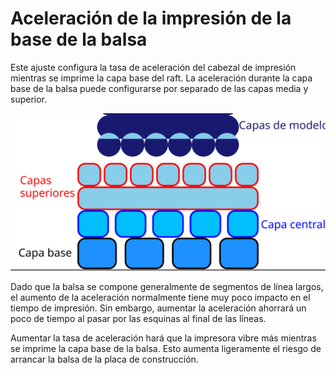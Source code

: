 Aceleración de la impresión de la base de la balsa
====
Este ajuste configura la tasa de aceleración del cabezal de impresión mientras se imprime la capa base del raft. La aceleración durante la capa base de la balsa puede configurarse por separado de las capas media y superior.

![Dónde se encuentra la capa base en el raft](../images/raft_dimensions_simplified.svg)

Dado que la balsa se compone generalmente de segmentos de línea largos, el aumento de la aceleración normalmente tiene muy poco impacto en el tiempo de impresión. Sin embargo, aumentar la aceleración ahorrará un poco de tiempo al pasar por las esquinas al final de las líneas.

Aumentar la tasa de aceleración hará que la impresora vibre más mientras se imprime la capa base de la balsa. Esto aumenta ligeramente el riesgo de arrancar la balsa de la placa de construcción.